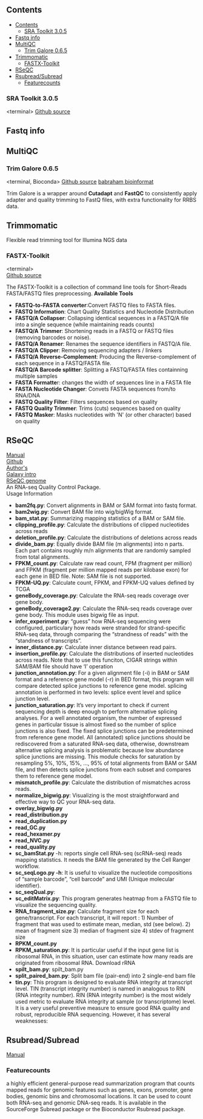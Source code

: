 
## Contents

- [Contents](#contents)
  - [SRA Toolkit 3.0.5](#sra-toolkit-305)
- [Fastq info](#fastq-info)
- [MultiQC](#multiqc)
  - [Trim Galore  0.6.5](#trim-galore--065)
- [Trimmomatic](#trimmomatic)
  - [FASTX-Toolkit](#fastx-toolkit)
- [RSeQC](#rseqc)
- [Rsubread/Subread](#rsubreadsubread)
  - [Featurecounts](#featurecounts)



### SRA Toolkit 3.0.5  
  \<terminal\>
[Github source](https://github.com/ncbi/sra-tools/wiki)  

## Fastq info
## MultiQC

### Trim Galore  0.6.5  
\<terminal, Bioconda\> 
[Github source](https://github.com/FelixKrueger/TrimGalore/blob/master/Docs/Trim_Galore_User_Guide.md)
[babraham bioinformat](https://www.bioinformatics.babraham.ac.uk/projects/trim_galore/)

Trim Galore is a wrapper around **Cutadapt** and **FastQC** to consistently apply adapter and quality trimming to FastQ files, with extra functionality for RRBS data.

## Trimmomatic

Flexible read trimming tool for Illumina NGS data

### FASTX-Toolkit   
\<terminal\>  
[Github source](https://github.com/agordon/fastx_toolkit)  

The FASTX-Toolkit is a collection of command line tools for Short-Reads FASTA/FASTQ files preprocessing.
**Available Tools** 
+ **FASTQ-to-FASTA converter**:Convert FASTQ files to FASTA files.
+ **FASTQ Information**: Chart Quality Statistics and Nucleotide Distribution
+ **FASTQ/A Collapser**: Collapsing identical sequences in a FASTQ/A file into a single sequence (while maintaining reads counts)
+ **FASTQ/A Trimmer**: Shortening reads in a FASTQ or FASTQ files (removing barcodes or noise).
+ **FASTQ/A Renamer**: Renames the sequence identifiers in FASTQ/A file.
+ **FASTQ/A Clipper**: Removing sequencing adapters / linkers
+ **FASTQ/A Reverse-Complement**: Producing the Reverse-complement of each sequence in a FASTQ/FASTA file.
+ **FASTQ/A Barcode splitter**: Splitting a FASTQ/FASTA files containning multiple samples
+ **FASTA Formatte**r: changes the width of sequences line in a FASTA file
+ **FASTA Nucleotide Changer**: Convets FASTA sequences from/to RNA/DNA
+ **FASTQ Quality Filter**: Filters sequences based on quality
+ **FASTQ Quality Trimmer**: Trims (cuts) sequences based on quality
+ **FASTQ Masker**: Masks nucleotides with 'N' (or other character) based on quality


## RSeQC
[Manual](https://rseqc.sourceforge.net/)  
[Github](https://github.com/MonashBioinformaticsPlatform/RSeQC)  
[Author's ](https://bioinformaticsworkbook.org/dataAnalysis/RNA-Seq/Identify_Strandedness_Information.html#gsc.tab=0)  
[Galaxy intro](https://github.com/galaxyproject/tools-iuc/tree/main/tools/rseqc)   
[RSeQC genome](https://sourceforge.net/projects/rseqc/files/BED/Mouse_Mus_musculus/)  
An RNA-seq Quality Control Package.  
Usage Information
- **bam2fq.py**: Convert alignments in BAM or SAM format into fastq format.
- **bam2wig.py**: Convert BAM file into wig/bigWig format.
- **bam_stat.py**: Summarizing mapping statistics of a BAM or SAM file.
- **clipping_profile.py**: Calculate the distributions of clipped nucleotides across reads
- **deletion_profile.py**: Calculate the distributions of deletions across reads
- **divide_bam.py**: Equally divide BAM file (m alignments) into n parts. Each part contains roughly m/n alignments that are randomly sampled from total alignments.
- **FPKM_count.py**: Calculate raw read count, FPM (fragment per million) and FPKM (fragment per million mapped reads per kilobase exon) for each gene in BED file. Note: SAM file is not supported.
- **FPKM-UQ.py**: Calculate count, FPKM, and FPKM-UQ values defined by TCGA
- **geneBody_coverage.py**: Calculate the RNA-seq reads coverage over gene body.
- **geneBody_coverage2.py**: Calculate the RNA-seq reads coverage over gene body. This module uses bigwig file as input.
- **infer_experiment.py**:  “guess” how RNA-seq sequencing were configured, particulary how reads were stranded for strand-specific RNA-seq data, through comparing the “strandness of reads” with the “standness of transcripts”.
- **inner_distance.py**: Calculate inner distance between read pairs.
- **insertion_profile.py**: Calculate the distributions of inserted nucleotides across reads. Note that to use this funciton, CIGAR strings within SAM/BAM file should have ‘I’ operation
- **junction_annotation.py**: For a given alignment file (-i) in BAM or SAM format and a reference gene model (-r) in BED format, this program will compare detected splice junctions to reference gene model. splicing annotation is performed in two levels: splice event level and splice junction level.
- **junction_saturation.py**: It’s very important to check if current sequencing depth is deep enough to perform alternative splicing analyses. For a well annotated organism, the number of expressed genes in particular tissue is almost fixed so the number of splice junctions is also fixed. The fixed splice junctions can be predetermined from reference gene model. All (annotated) splice junctions should be rediscovered from a saturated RNA-seq data, otherwise, downstream alternative splicing analysis is problematic because low abundance splice junctions are missing. This module checks for saturation by resampling 5%, 10%, 15%, …, 95% of total alignments from BAM or SAM file, and then detects splice junctions from each subset and compares them to reference gene model.
- **mismatch_profile.py**: Calculate the distribution of mismatches across reads.
- **normalize_bigwig.py**: Visualizing is the most straightforward and effective way to QC your RNA-seq data.
- **overlay_bigwig.py**
- **read_distribution.py**
- **read_duplication.py**
- **read_GC.py**
- **read_hexamer.py**
- **read_NVC.py**
- **read_quality.py**
- **sc_bamStat.py** -h: reports single cell RNA-seq (scRNA-seq) reads mapping statistics. It needs the BAM file generated by the Cell Ranger workflow.
- **sc_seqLogo.py -h**:  It is useful to visualize the nucleotide compositions of “sample barcode”, “cell barcode” and UMI (Unique molecular identifier).
- **sc_seqQual.py**:  
- **sc_editMatrix.py**: This program generates heatmap from a FASTQ file to visualize the sequencing quality.
- **RNA_fragment_size.py**: Calculate fragment size for each gene/transcript. For each transcript, it will report : 1) Number of fragment that was used to estimate mean, median, std (see below). 2) mean of fragment size 3) median of fragment size 4) stdev of fragment size
- **RPKM_count.py**
- **RPKM_saturation.py**: It is particular useful if the input gene list is ribosomal RNA, in this situation, user can estimate how many reads are originated from ribosomal RNA. Download rRNA
- **spilt_bam.py**: spilt_bam.py
- **split_paired_bam.py**: Split bam file (pair-end) into 2 single-end bam file
- **tin.py**: This program is designed to evaluate RNA integrity at transcript level. TIN (transcript integrity number) is named in analogous to RIN (RNA integrity number). RIN (RNA integrity number) is the most widely used metric to evaluate RNA integrity at sample (or transcriptome) level. It is a very useful preventive measure to ensure good RNA quality and robust, reproducible RNA sequencing. However, it has several weaknesses:

## Rsubread/Subread
[Manual](https://subread.sourceforge.net/SubreadUsersGuide.pdf)
### Featurecounts
 a highly efficient general-purpose read summarization program that counts mapped reads for genomic features such as genes, exons, promoter, gene bodies, genomic bins and chromosomal locations. It can be used to count both RNA-seq and genomic DNA-seq reads. It is available in the SourceForge Subread package or the Bioconductor Rsubread package.

 